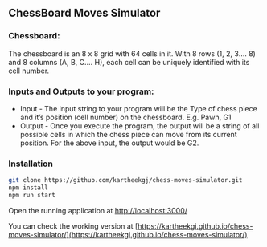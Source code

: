 ## ChessBoard Moves Simulator

### Chessboard: 
The chessboard is an 8 x 8 grid with 64 cells in it. With 8 rows (1, 2, 3.... 8) and 8 columns (A, B, C.... H), each cell can be uniquely identified with its cell number.

### Inputs and Outputs to your program:
- Input - The input string to your program will be the Type of chess piece and it’s position (cell number) on the chessboard. E.g. Pawn, G1
- Output - Once you execute the program, the output will be a string of all possible cells in which the chess piece can move from its current position. For the above input, the output would be G2.


### Installation

```sh
git clone https://github.com/kartheekgj/chess-moves-simulator.git
npm install
npm run start
```
Open the running application at [http://localhost:3000/](http://localhost:3000/)

You can check the working version at [https://kartheekgj.github.io/chess-moves-simulator/](https://kartheekgj.github.io/chess-moves-simulator/)
